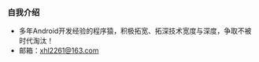 ### 自我介绍
- 多年Android开发经验的程序猿，积极拓宽、拓深技术宽度与深度，争取不被时代淘汰！
- 邮箱：xhl2261@163.com

<!---
Suaix/Suaix is a ✨ special ✨ repository because its `README.md` (this file) appears on your GitHub profile.
You can click the Preview link to take a look at your changes.
--->
